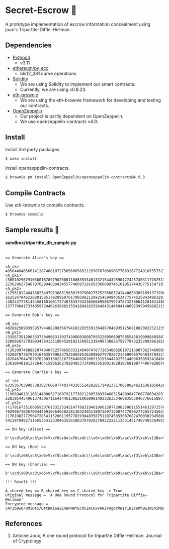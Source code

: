 # Secret-Escrow 🤫

A prototype implementation of escrow information concealment using joux's Tripartite-Diffie-Hellman.

## Dependencies

- [Python3](https://www.python.org/downloads/)
  - v3.11
- [ethereum/py_ecc](https://github.com/ethereum/py_ecc)
  - bls12_381 curve operations
- [Solidity](https://docs.soliditylang.org/)
  - We are using Solidity to implement our smart contracts. 
  - Currently, we are using v0.8.23.
- [eth-brownie](https://github.com/eth-brownie/brownie)
  - We are using the eth-brownie framework for developing and testing our contracts.
- [OpenZeppelin](https://openzeppelin.com/contracts/)
  - Our project is partly dependent on OpenZeppelin.
  - We use openzeppelin-contracts v4.9.

## Install

Install 3rd party packages.

```bash
$ make install
```

Install openzeppelin-contracts.

```bash
$ brownie pm install OpenZeppelin/openzeppelin-contracts@4.9.3
```

## Compile Contracts
Use eth-brownie to compile contracts.

```bash
$ brownie compile
```

## Sample results :test_tube:

#### sandbox/tripartite_dh_sample.py

```

== Generate Alice's key ==

<A_sk>
48504464656614128748810727505606585212970767068906776632677249187557527048250
<A_pk1>
(3601029079103801678979025001108635334613321544325901274257453117702517675214350313718994239699519999636729757754629, 2238296275487970299483943455774669729169336608074610195174438775154719770606697208882042383629001884826124197256886)
<A_pk2>
((2561012464168234979130851503615979002752529580374144003338916913719963523386666641995900377434825947332841177782710, 1625247846228801585179289607617905082129925459494353477574525843496329720078402835823620191947142044233110618779704), (3824377781434581801001727407835743236566695867997478732780641281041468859132433236708030948491108581581302721130715, 1377706417334059720462638002155418041825964943144504148692399945980221580712450904385058476128683311324197269697583))

== Generate Bob's key ==

<B_sk>
40288250903959579448820836679410228355913648670489351256818820822521235248701
<B_pk1>
(3356735120633373049663130374308083808795522095609875855458190998405887266445935890814000970152868143984887384773943, 2280926727930834384135180452010215605131849073082575977873235209386181093588302511385185150196013877444124789175028)
<B_pk2>
((2620974888820748407525796563321484074787726548682618721598736274600855821466694404015979038485055834645446753146139, 73260787367930164835799623752580265363888627970287212690965704834784227655341680789270936627147887281885520258862), (628467644707876290313022267356408262665131956447827514403635859241849697513942793356943620307925421048660665960875, 1361004819137264641596626279204853734990256100116281076819877496782807600739879656862408842741467268266555751944067))

== Generate Charlie's key ==

<C_sk>
63353670399073836276860774037432655242828171491371706780246216361850426009438
<C_pk1>
(1906946131163144000327100792177302129053893946831549096477067786342831993994363293977270178443666560604027919333345, 2283954454961374306711641446138621066898140232633346083563046776615887758553058257855539158363603253984998866501437)
<C_pk2>
((1791673516695938761332252421477683194810662207720825861155146329725763113377706813766203325358206756103940398339955, 792996710367094440910564928238136424041389738973208747709827726572450346247348714614295752620949645936129751156833), (1761082772504728541152061195770293848358751187458530876824700302945800124802145355852259783609891079832256073155724, 541197048271156535412330463556188378792827842222211353145174874053648556067361287456161444612659756966672271301694))

== DH key (Alice) ==

b'\xcd\x08\xc8\xd6>V\xf0\x8e\xfb\xdc\\\x0c\xdbt\xb9\xac\xf3\xeb\x13Ba<\x85\xbeC\xcd\xe8\x1c9Yyk'

== DH key (Bob) ==

b'\xcd\x08\xc8\xd6>V\xf0\x8e\xfb\xdc\\\x0c\xdbt\xb9\xac\xf3\xeb\x13Ba<\x85\xbeC\xcd\xe8\x1c9Yyk'

== DH key (Charlie) ==

b'\xcd\x08\xc8\xd6>V\xf0\x8e\xfb\xdc\\\x0c\xdbt\xb9\xac\xf3\xeb\x13Ba<\x85\xbeC\xcd\xe8\x1c9Yyk'

!!! Result !!!

A_shared_key == B_shared_key == C_shared_key -> True
Original message = 'A One Round Protocol for Tripartite Diffie–Hellman'
Encrypted message = cAY1b8wO/UMiDtS/QttNKi6e2E4WFNWYGcdvZ4CRxVAN2FOgdrMW1Y1DZYeMhBwJNSn5MBa+XswCulvpTOoMikVD94xzsTbiaenHRYXZ7OQ=
```

## References
1. Antoine Joux, A one round protocol for tripartite Diffie-Hellman. Journal of Cryptology
